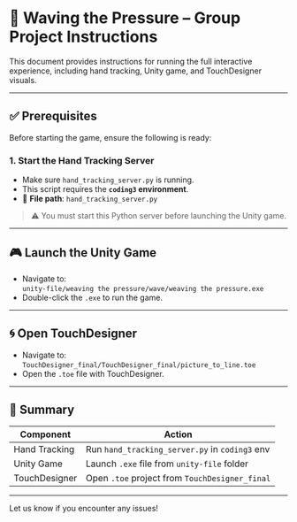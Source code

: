 # 🌊 Waving the Pressure – Group Project Instructions

This document provides instructions for running the full interactive experience, including hand tracking, Unity game, and TouchDesigner visuals.

---

## ✅ Prerequisites

Before starting the game, ensure the following is ready:

### 1. **Start the Hand Tracking Server**
- Make sure `hand_tracking_server.py` is running.
- This script requires the **`coding3` environment**.
- 📂 **File path**: `hand_tracking_server.py`

> ⚠️ You must start this Python server before launching the Unity game.

---

## 🎮 Launch the Unity Game

- Navigate to:  
  `unity-file/weaving the pressure/wave/weaving the pressure.exe`
- Double-click the `.exe` to run the game.

---

## 🌀 Open TouchDesigner

- Navigate to:  
  `TouchDesigner_final/TouchDesigner_final/picture_to_line.toe`
- Open the `.toe` file with TouchDesigner.

---

## 📌 Summary

| Component          | Action                                             |
|--------------------|----------------------------------------------------|
| Hand Tracking      | Run `hand_tracking_server.py` in `coding3` env    |
| Unity Game         | Launch `.exe` file from `unity-file` folder        |
| TouchDesigner      | Open `.toe` project from `TouchDesigner_final`     |

---

Let us know if you encounter any issues!

